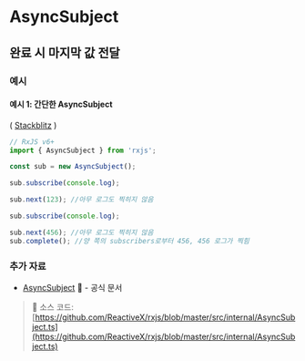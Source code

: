# AsyncSubject

## 완료 시 마지막 값 전달

### 예시

#### 예시 1: 간단한 AsyncSubject

\( [Stackblitz](https://stackblitz.com/edit/rxjs-asyncsubject?file=index.ts&devtoolsheight=100) \)

```javascript
// RxJS v6+
import { AsyncSubject } from 'rxjs';

const sub = new AsyncSubject();

sub.subscribe(console.log);

sub.next(123); //아무 로그도 찍히지 않음

sub.subscribe(console.log);

sub.next(456); //아무 로그도 찍히지 않음
sub.complete(); //양 쪽의 subscribers로부터 456, 456 로그가 찍힘
```

### 추가 자료

* [AsyncSubject](https://rxjs-dev.firebaseapp.com/api/index/class/AsyncSubject)  📰 - 공식 문서

> 📂 소스 코드: [https://github.com/ReactiveX/rxjs/blob/master/src/internal/AsyncSubject.ts](https://github.com/ReactiveX/rxjs/blob/master/src/internal/AsyncSubject.ts)

